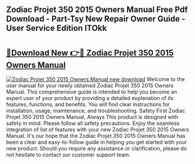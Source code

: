 ## Zodiac Projet 350 2015 Owners Manual Free Pdf Download - Part-Tsy New Repair Owner Guide - User Service Edition ITOkk

# <h2><a href="http://bc83027.oget.top/?id=Zodiac+Projet+350+2015+Owners+Manual">🔗Download New 👉🔴 Zodiac Projet 350 2015 Owners Manual</a></h2>

[![Zodiac Projet 350 2015 Owners Manual new download](https://i.imgur.com/5g1atiW.png)](http://bc83027.oget.top/?id=Zodiac+Projet+350+2015+Owners+Manual)
Welcome to the user manual for your newly obtained Zodiac Projet 350 2015 Owners Manual. This comprehensive guide is intended to help you become an expert user of your product by providing a detailed explanation of its features, functions, and benefits. You will find clear instructions for installation, usage, maintenance, and troubleshooting. Safety First Zodiac Projet 350 2015 Owners Manual, Always This product is designed with safety in mind. Please follow all safety precautions. Enjoy the seamless integration of list of features with your new Zodiac Projet 350 2015 Owners Manual. It's our hope that the Zodiac Projet 350 2015 Owners Manual has been a clear and easy-to-follow guide in helping you get started with your new product. Should you require any assistance or clarification, please do not hesitate to contact our customer support team.

